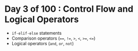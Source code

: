# Day 3 of 100 : Control Flow and Logical Operators
- `if-elif-else` statements
- Comparison operators (`==`, `!=`, `>`, `<`, `>=`, `<=`)
- Logical operators (`and`, `or`, `not`)